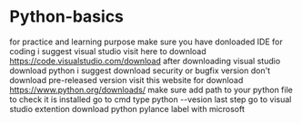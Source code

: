# Python-basics
for practice and learning purpose
make sure you have donloaded IDE for coding i suggest visual studio visit here to download https://code.visualstudio.com/download
after downloading visual studio download python i suggest download security or bugfix version don't download pre-released version visit this website for download https://www.python.org/downloads/
make sure add path to your python file
to check it is installed go to cmd type python --vesion
last step go to visual studio extention download python pylance label with microsoft 

